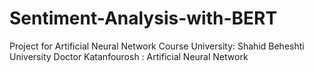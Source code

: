 # Sentiment-Analysis-with-BERT
 Project for Artificial Neural Network Course 
 University: Shahid Beheshti University
Doctor Katanfourosh : Artificial Neural Network
